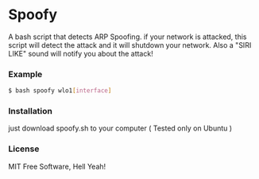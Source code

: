 # Spoofy

A bash script that detects ARP Spoofing.
if your network is attacked, this script will detect the attack and it will shutdown your network. Also a "SIRI LIKE" sound will notify you about the attack!

### Example 
```sh
$ bash spoofy wlo1[interface]
```

### Installation
just download spoofy.sh to your computer
( Tested only on Ubuntu )

### License

MIT Free Software, Hell Yeah!
